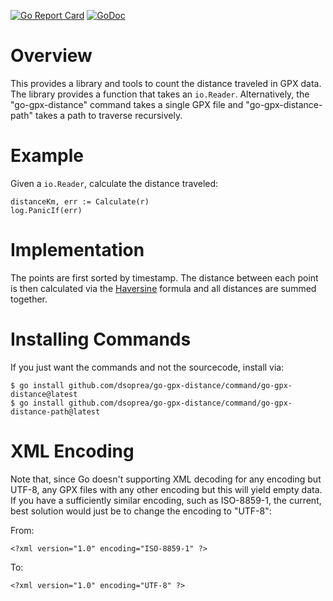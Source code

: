 [![Go Report Card](https://goreportcard.com/badge/github.com/dsoprea/go-gpx-distance)](https://goreportcard.com/report/github.com/dsoprea/go-gpx-distance)
[![GoDoc](https://godoc.org/github.com/dsoprea/go-gpx-distance?status.svg)](https://godoc.org/github.com/dsoprea/go-gpx-distance)

# Overview

This provides a library and tools to count the distance traveled in GPX data. The library provides a function that takes an `io.Reader`. Alternatively, the "go-gpx-distance" command takes a single GPX file and "go-gpx-distance-path" takes a path to traverse recursively.

# Example

Given a `io.Reader`, calculate the distance traveled:

```
distanceKm, err := Calculate(r)
log.PanicIf(err)
```

# Implementation

The points are first sorted by timestamp. The distance between each point is then calculated via the [Haversine](https://en.wikipedia.org/wiki/Haversine_formula) formula and all distances are summed together.

# Installing Commands

If you just want the commands and not the sourcecode, install via:

```
$ go install github.com/dsoprea/go-gpx-distance/command/go-gpx-distance@latest
$ go install github.com/dsoprea/go-gpx-distance/command/go-gpx-distance-path@latest
```

# XML Encoding

Note that, since Go doesn't supporting XML decoding for any encoding but UTF-8, any GPX files with any other encoding but this will yield empty data. If you have a sufficiently similar encoding, such as ISO-8859-1, the current, best solution would just be to change the encoding to "UTF-8":

From:
```
<?xml version="1.0" encoding="ISO-8859-1" ?>
```

To:
```
<?xml version="1.0" encoding="UTF-8" ?>
```
